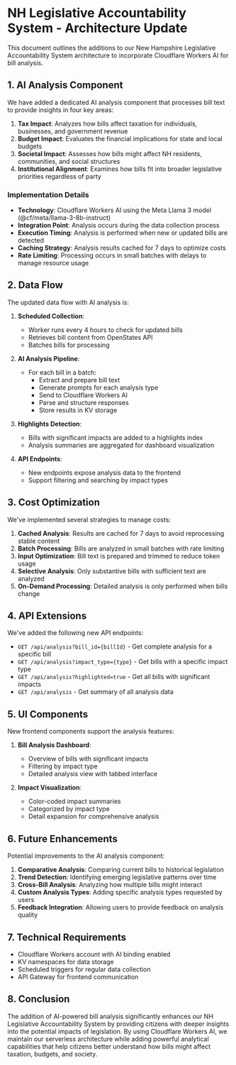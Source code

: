 # NH Legislative Accountability System - Architecture Update

This document outlines the additions to our New Hampshire Legislative Accountability System architecture to incorporate Cloudflare Workers AI for bill analysis.

## 1. AI Analysis Component

We have added a dedicated AI analysis component that processes bill text to provide insights in four key areas:

1. **Tax Impact**: Analyzes how bills affect taxation for individuals, businesses, and government revenue
2. **Budget Impact**: Evaluates the financial implications for state and local budgets
3. **Societal Impact**: Assesses how bills might affect NH residents, communities, and social structures
4. **Institutional Alignment**: Examines how bills fit into broader legislative priorities regardless of party

### Implementation Details

- **Technology**: Cloudflare Workers AI using the Meta Llama 3 model (@cf/meta/llama-3-8b-instruct)
- **Integration Point**: Analysis occurs during the data collection process
- **Execution Timing**: Analysis is performed when new or updated bills are detected
- **Caching Strategy**: Analysis results cached for 7 days to optimize costs
- **Rate Limiting**: Processing occurs in small batches with delays to manage resource usage

## 2. Data Flow

The updated data flow with AI analysis is:

1. **Scheduled Collection**:
   - Worker runs every 4 hours to check for updated bills
   - Retrieves bill content from OpenStates API
   - Batches bills for processing

2. **AI Analysis Pipeline**:
   - For each bill in a batch:
     - Extract and prepare bill text
     - Generate prompts for each analysis type
     - Send to Cloudflare Workers AI
     - Parse and structure responses
     - Store results in KV storage

3. **Highlights Detection**:
   - Bills with significant impacts are added to a highlights index
   - Analysis summaries are aggregated for dashboard visualization

4. **API Endpoints**:
   - New endpoints expose analysis data to the frontend
   - Support filtering and searching by impact types

## 3. Cost Optimization

We've implemented several strategies to manage costs:

1. **Cached Analysis**: Results are cached for 7 days to avoid reprocessing stable content
2. **Batch Processing**: Bills are analyzed in small batches with rate limiting
3. **Input Optimization**: Bill text is prepared and trimmed to reduce token usage
4. **Selective Analysis**: Only substantive bills with sufficient text are analyzed
5. **On-Demand Processing**: Detailed analysis is only performed when bills change

## 4. API Extensions

We've added the following new API endpoints:

- `GET /api/analysis?bill_id={billId}` - Get complete analysis for a specific bill
- `GET /api/analysis?impact_type={type}` - Get bills with a specific impact type
- `GET /api/analysis?highlighted=true` - Get all bills with significant impacts
- `GET /api/analysis` - Get summary of all analysis data

## 5. UI Components

New frontend components support the analysis features:

1. **Bill Analysis Dashboard**:
   - Overview of bills with significant impacts
   - Filtering by impact type
   - Detailed analysis view with tabbed interface

2. **Impact Visualization**:
   - Color-coded impact summaries
   - Categorized by impact type
   - Detail expansion for comprehensive analysis

## 6. Future Enhancements

Potential improvements to the AI analysis component:

1. **Comparative Analysis**: Comparing current bills to historical legislation
2. **Trend Detection**: Identifying emerging legislative patterns over time
3. **Cross-Bill Analysis**: Analyzing how multiple bills might interact
4. **Custom Analysis Types**: Adding specific analysis types requested by users
5. **Feedback Integration**: Allowing users to provide feedback on analysis quality

## 7. Technical Requirements

- Cloudflare Workers account with AI binding enabled
- KV namespaces for data storage
- Scheduled triggers for regular data collection
- API Gateway for frontend communication

## 8. Conclusion

The addition of AI-powered bill analysis significantly enhances our NH Legislative Accountability System by providing citizens with deeper insights into the potential impacts of legislation. By using Cloudflare Workers AI, we maintain our serverless architecture while adding powerful analytical capabilities that help citizens better understand how bills might affect taxation, budgets, and society.